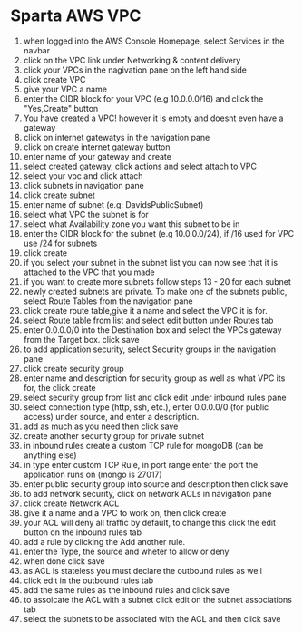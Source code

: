 # Sparta AWS VPC

1) when logged into the AWS Console Homepage, select Services in the navbar
2) click on the VPC link under Networking & content delivery
3) click your VPCs in the nagivation pane on the left hand side
4) click create VPC
5) give your VPC a name
6) enter the CIDR block for your VPC (e.g 10.0.0.0/16) and click the "Yes,Create" button
7) You have created a VPC! however it is empty and doesnt even have a gateway
8) click on internet gatewatys in the navigation pane
9) click on create internet gateway button
10) enter name of your gateway and create
11) select created gateway, click actions and select attach to VPC
12) select your vpc and click attach
13) click subnets in navigation pane
14) click create subnet
15) enter name of subnet (e.g: DavidsPublicSubnet)
16) select what VPC the subnet is for
17) select what Availability zone you want this subnet to be in
18) enter the CIDR block for the subnet (e.g 10.0.0.0/24), if /16 used for VPC use /24 for subnets
19) click create
20) if you select your subnet in the subnet list you can now see that it is attached to the VPC that you made
21) if you want to create more subnets follow steps 13 - 20 for each subnet
22) newly created subnets are private. To make one of the subnets public, select Route Tables from the navigation pane
23) click create route table,give it a name and select the VPC it is for.
24) select Route table from list and select edit button under Routes tab
25) enter 0.0.0.0/0 into the Destination box and select the VPCs gateway from the Target box. click save
26) to add application security, select Security groups in the navigation pane
27) click create security group
28) enter name and description for security group as well as what VPC its for, the click create
29) select security group from list and click edit under inbound rules pane
30) select connection type (http, ssh, etc.), enter 0.0.0.0/0 (for public access) under source, and enter a description.
31) add as much as you need then click save
32) create another security group for private subnet
33) in inbound rules create a custom TCP rule for mongoDB (can be anything else) 
34) in type enter custom TCP Rule, in port range enter the port the application runs on (mongo is 27017)
35) enter public security group into source and description then click save
36) to add network security, click on network ACLs in navigation pane
37) click create Network ACL
38) give it a name and a VPC to work on, then click create
39) your ACL will deny all traffic by default, to change this click the edit button on the inbound rules tab
40) add a rule by clicking the Add another rule.
41) enter the Type, the source and wheter to allow or deny
42) when done click save
43) as ACL is stateless you must declare the outbound rules as well
44) click edit in the outbound rules tab
45) add the same rules as the inbound rules and click save
46) to assoicate the ACL with a subnet click edit on the subnet associations tab
47) select the subnets to be associated with the ACL and then click save




